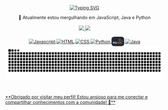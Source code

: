 <!--TEXT-->
<p align="center">
  <a href="https://git.io/typing-svg">
    <img src="https://readme-typing-svg.demolab.com?font=Fira+Code&weight=600&size=25&pause=1000&color=ffffff&random=false&width=435&height=40&lines=Ol%C3%A1%2C+Eu+sou+Marco+Sabino!"        alt="Typing SVG">
  </a>
</p>
</div>

<!--DESCRIPTION-->
<div align="center">
     💬 Atualmente estou mergulhando em JavaScript, Java e Python
</div>

<!--STATS-->
 <br>
 <div align="center">
    <a href="https://github.com/marccosabino">
    <img height="150em" src="https://github-readme-stats.vercel.app/api?username=marccosabino&show_icons=true&theme=dark&include_all_commits=true&count_private=true"/>
    <img height="150em" src="https://github-readme-stats.vercel.app/api/top-langs/?username=marccosabino&layout=compact&langs_count=7&theme=dark"/>
 </div>

<!--TECHNOLOGIES-->
<div style="display: inline_block" align="center"><br>
  <img align="center" alt="Javascript" height="30" width="40"src="https://cdn.jsdelivr.net/gh/devicons/devicon@latest/icons/javascript/javascript-original.svg"/>
  <img align="center" alt="HTML" height="30" width="40" src="https://cdn.jsdelivr.net/gh/devicons/devicon@latest/icons/html5/html5-original.svg"/>
  <img align="center" alt="CSS" height="30" width="40" src="https://cdn.jsdelivr.net/gh/devicons/devicon@latest/icons/css3/css3-original.svg"/>
  <img align="center" alt="Python" height="30" width="40" src="https://cdn.jsdelivr.net/gh/devicons/devicon@latest/icons/python/python-original.svg"/>
  <img align="center" alt="MySQL" height="30" width="40" src="https://raw.githubusercontent.com/tandpfun/skill-icons/65dea6c4eaca7da319e552c09f4cf5a9a8dab2c8/icons/MySQL-Dark.svg"/>
  <img align="center" alt="Java" height="30" width="40" src="https://cdn.jsdelivr.net/gh/devicons/devicon@latest/icons/java/java-original.svg"/>       
</div>

<!--SNAKE GAME-->
<img src="https://raw.githubusercontent.com/marccosabino/marccosabino/output/snake.svg" alt="Snake animation" />

###
<br>
**Obrigado por visitar meu perfil! Estou ansioso para me conectar e compartilhar conhecimentos com a comunidade! 🌱**
